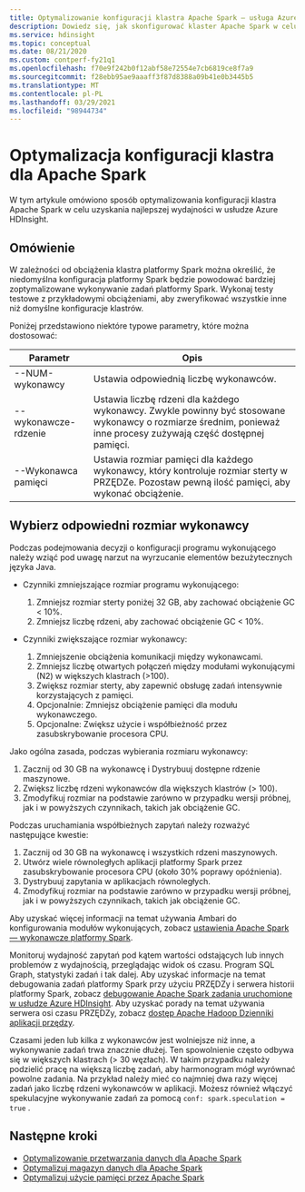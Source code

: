 ```yaml
---
title: Optymalizowanie konfiguracji klastra Apache Spark — usługa Azure HDInsight
description: Dowiedz się, jak skonfigurować klaster Apache Spark w celu zmaksymalizowania przepływności w usłudze Azure HDInsight.
ms.service: hdinsight
ms.topic: conceptual
ms.date: 08/21/2020
ms.custom: contperf-fy21q1
ms.openlocfilehash: f70e9f242b0f12abf58e72554e7cb6819ce8f7a9
ms.sourcegitcommit: f28ebb95ae9aaaff3f87d8388a09b41e0b3445b5
ms.translationtype: MT
ms.contentlocale: pl-PL
ms.lasthandoff: 03/29/2021
ms.locfileid: "98944734"
---
```

# <a name="cluster-configuration-optimization-for-apache-spark"></a>Optymalizacja konfiguracji klastra dla Apache Spark

W tym artykule omówiono sposób optymalizowania konfiguracji klastra Apache Spark w celu uzyskania najlepszej wydajności w usłudze Azure HDInsight.

## <a name="overview"></a>Omówienie

W zależności od obciążenia klastra platformy Spark można określić, że niedomyślna konfiguracja platformy Spark będzie powodować bardziej zoptymalizowane wykonywanie zadań platformy Spark.  Wykonaj testy testowe z przykładowymi obciążeniami, aby zweryfikować wszystkie inne niż domyślne konfiguracje klastrów.

Poniżej przedstawiono niektóre typowe parametry, które można dostosować:

|Parametr |Opis |
|---|---|
|--NUM-wykonawcy|Ustawia odpowiednią liczbę wykonawców.|
|--wykonawcze-rdzenie|Ustawia liczbę rdzeni dla każdego wykonawcy. Zwykle powinny być stosowane wykonawcy o rozmiarze średnim, ponieważ inne procesy zużywają część dostępnej pamięci.|
|--Wykonawca pamięci|Ustawia rozmiar pamięci dla każdego wykonawcy, który kontroluje rozmiar sterty w PRZĘDZe. Pozostaw pewną ilość pamięci, aby wykonać obciążenie.|

## <a name="select-the-correct-executor-size"></a>Wybierz odpowiedni rozmiar wykonawcy

Podczas podejmowania decyzji o konfiguracji programu wykonującego należy wziąć pod uwagę narzut na wyrzucanie elementów bezużytecznych języka Java.

* Czynniki zmniejszające rozmiar programu wykonującego:
    1. Zmniejsz rozmiar sterty poniżej 32 GB, aby zachować obciążenie GC < 10%.
    2. Zmniejsz liczbę rdzeni, aby zachować obciążenie GC < 10%.

* Czynniki zwiększające rozmiar wykonawcy:
    1. Zmniejszenie obciążenia komunikacji między wykonawcami.
    2. Zmniejsz liczbę otwartych połączeń między modułami wykonującymi (N2) w większych klastrach (>100).
    3. Zwiększ rozmiar sterty, aby zapewnić obsługę zadań intensywnie korzystających z pamięci.
    4. Opcjonalnie: Zmniejsz obciążenie pamięci dla modułu wykonawczego.
    5. Opcjonalne: Zwiększ użycie i współbieżność przez zasubskrybowanie procesora CPU.

Jako ogólna zasada, podczas wybierania rozmiaru wykonawcy:

1. Zacznij od 30 GB na wykonawcę i Dystrybuuj dostępne rdzenie maszynowe.
2. Zwiększ liczbę rdzeni wykonawców dla większych klastrów (> 100).
3. Zmodyfikuj rozmiar na podstawie zarówno w przypadku wersji próbnej, jak i w powyższych czynnikach, takich jak obciążenie GC.

Podczas uruchamiania współbieżnych zapytań należy rozważyć następujące kwestie:

1. Zacznij od 30 GB na wykonawcę i wszystkich rdzeni maszynowych.
2. Utwórz wiele równoległych aplikacji platformy Spark przez zasubskrybowanie procesora CPU (około 30% poprawy opóźnienia).
3. Dystrybuuj zapytania w aplikacjach równoległych.
4. Zmodyfikuj rozmiar na podstawie zarówno w przypadku wersji próbnej, jak i w powyższych czynnikach, takich jak obciążenie GC.

Aby uzyskać więcej informacji na temat używania Ambari do konfigurowania modułów wykonujących, zobacz [ustawienia Apache Spark — wykonawcze platformy Spark](apache-spark-settings.md#configuring-spark-executors).

Monitoruj wydajność zapytań pod kątem wartości odstających lub innych problemów z wydajnością, przeglądając widok oś czasu. Program SQL Graph, statystyki zadań i tak dalej. Aby uzyskać informacje na temat debugowania zadań platformy Spark przy użyciu PRZĘDZy i serwera historii platformy Spark, zobacz [debugowanie Apache Spark zadania uruchomione w usłudze Azure HDInsight](apache-spark-job-debugging.md). Aby uzyskać porady na temat używania serwera osi czasu PRZĘDZy, zobacz [dostęp Apache Hadoop Dzienniki aplikacji przędzy](../hdinsight-hadoop-access-yarn-app-logs-linux.md).

Czasami jeden lub kilka z wykonawców jest wolniejsze niż inne, a wykonywanie zadań trwa znacznie dłużej. Ten spowolnienie często odbywa się w większych klastrach (> 30 węzłach). W takim przypadku należy podzielić pracę na większą liczbę zadań, aby harmonogram mógł wyrównać powolne zadania. Na przykład należy mieć co najmniej dwa razy więcej zadań jako liczbę rdzeni wykonawców w aplikacji. Możesz również włączyć spekulacyjne wykonywanie zadań za pomocą `conf: spark.speculation = true` .

## <a name="next-steps"></a>Następne kroki

* [Optymalizowanie przetwarzania danych dla Apache Spark](optimize-cluster-configuration.md)
* [Optymalizuj magazyn danych dla Apache Spark](optimize-data-storage.md)
* [Optymalizuj użycie pamięci przez Apache Spark](optimize-memory-usage.md)
